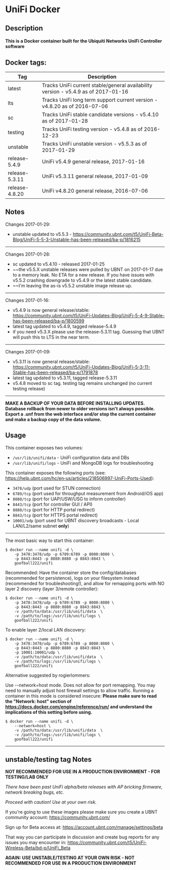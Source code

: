 # UniFi Docker

## Description

#### This is a Docker container built for the Ubiquiti Networks UniFi Controller software

## Docker tags:
| Tag | Description |
| --- | --- |
| latest | Tracks UniFi current stable/general availability version - v5.4.9 as of 2017-01-16 |
| lts | Tracks UniFi long term support current version - v4.8.20 as of 2016-07-06 |
| sc | Tracks UniFi stable candidate versions - v5.4.10 as of 2017-01-28 |
| testing | Tracks UniFi testing version - v5.4.8 as of 2016-12-23 |
| unstable | Tracks UniFi unstable version - v5.5.3 as of 2017-01-29 |
| release-5.4.9 | UniFi v5.4.9 general release, 2017-01-16 |
| release-5.3.11 | UniFi v5.3.11 general release, 2017-01-09 |
| release-4.8.20 | UniFi v4.8.20 general release, 2016-07-06 |

## Notes

Changes 2017-01-29:
* unstable updated to v5.5.3 - https://community.ubnt.com/t5/UniFi-Beta-Blog/UniFi-5-5-3-Unstable-has-been-released/ba-p/1816215

---

Changes 2017-01-28:
* sc updated to v5.4.10 - released 2017-01-25
* ~~the v5.5.X unstable releases were pulled by UBNT on 2017-01-17 due to a memory leak. No ETA for a new release. If you have issues with v5.5.2 crashing downgrade to v5.4.9 or the latest stable candidate.
* ~~I'm leaving the as-is v5.5.2 unstable image release up.

---

Changes 2017-01-16:
* v5.4.9 is now general release/stable: https://community.ubnt.com/t5/UniFi-Updates-Blog/UniFi-5-4-9-Stable-has-been-released/ba-p/1800599
* latest tag updated to v5.4.9, tagged release-5.4.9
* if you need v5.3.X please use the release-5.3.11 tag. Guessing that UBNT will push this to LTS in the near term.

---

Changes 2017-01-09:
* v5.3.11 is now general release/stable: https://community.ubnt.com/t5/UniFi-Updates-Blog/UniFi-5-3-11-Stable-has-been-released/ba-p/1791878
* latest tag updated to v5.3.11, tagged release-5.3.11
* v5.4.8 moved to sc tag. testing tag remains unchanged (no current testing release)

---

**MAKE A BACKUP OF YOUR DATA BEFORE INSTALLING UPDATES.**
**Database rollback from newer to older versions isn't always possible.**
**Export a .unf from the web interface and/or stop the current container and make a backup copy of the data volume.**


## Usage

This container exposes two volumes:
* `/usr/lib/unifi/data` - UniFi configuration data and DBs
* `/usr/lib/unifi/logs` - UniFi and MongoDB logs for troubleshooting

This container exposes the following ports (see: https://help.ubnt.com/hc/en-us/articles/218506997-UniFi-Ports-Used):
* `3478/udp` (port used for STUN connection)
* `6789/tcp` (port used for throughput measurement from Android/iOS app)
* `8080/tcp` (port for UAP/USW/USG to inform controller)
* `8443/tcp` (port for controller GUI / API)
* `8880/tcp` (port for HTTP portal redirect)
* `8843/tcp` (port for HTTPS portal redirect)
* `10001/udp` (port used for UBNT discovery broadcasts - Local LAN/L2/same subnet **only**)

---

The most basic way to start this container:

```
$ docker run --name unifi -d \
	-p 3478:3478/udp -p 6789:6789 -p 8080:8080 \
	-p 8443:8443 -p 8880:8880 -p 8843:8843 \
	goofball222/unifi
```


Recommended:
Have the container store the config/databases (recommended for persistence), logs on your filesystem instead (recommended for troubleshooting!), and allow for remapping ports with NO layer 2 discovery (layer 3/remote controller):

```
$ docker run --name unifi -d \
	-p 3478:3478/udp -p 6789:6789 -p 8080:8080 \
	-p 8443:8443 -p 8880:8880 -p 8843:8843 \
	-v /path/to/data:/usr/lib/unifi/data  \
	-v /path/to/logs:/usr/lib/unifi/logs \
	goofball222/unifi
```


To enable layer 2/local LAN discovery:

```
$ docker run --name unifi -d \
	-p 3478:3478/udp -p 6789:6789 -p 8080:8080 \
	-p 8443:8443 -p 8880:8880 -p 8843:8843 \
	-p 10001:10001/udp \
	-v /path/to/data:/usr/lib/unifi/data  \
	-v /path/to/logs:/usr/lib/unifi/logs \
	goofball222/unifi
```


Alternative suggested by rogierlommers: 

Use --network=host mode. Does not allow for port remapping. You may need to manually adjust host firewall settings to allow traffic. Running a container in this mode is considered insecure:
**Please make sure to read the "Network: host" section of https://docs.docker.com/engine/reference/run/ and understand the implications of this setting before using.**

```
$ docker run --name unifi -d \
	--network=host \
	-v /path/to/data:/usr/lib/unifi/data  \
	-v /path/to/logs:/usr/lib/unifi/logs \
	goofball222/unifi
```


---

## unstable/testing tag Notes

**NOT RECOMMENDED FOR USE IN A PRODUCTION ENVIRONMENT - FOR TESTING/LAB ONLY**

_There have been past UniFi alpha/beta releases with AP bricking firmware, network breaking bugs, etc._

_Proceed with caution! Use at your own risk._

If you're going to use these images please make sure you create a UBNT community account:
https://community.ubnt.com/

Sign up for Beta access at:
https://account.ubnt.com/manage/settings/beta

That way you can participate in discussion and create bug reports for any issues you may encounter in:
https://community.ubnt.com/t5/UniFi-Wireless-Beta/bd-p/UniFi_Beta

**AGAIN: USE UNSTABLE/TESTING AT YOUR OWN RISK - NOT RECOMMENDED FOR USE IN A PRODUCTION ENVIRONMENT**

[//]: # (Licensed under the Apache 2.0 license)
[//]: # (Copyright 2016 The Goofball - goofball222@gmail.com)
